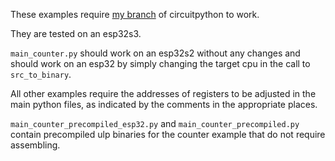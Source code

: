 These examples require [my branch](https://github.com/Sola85/circuitpython/tree/improve_espulp) of circuitpython to work.

They are tested on an esp32s3. 

`main_counter.py` should work on an esp32s2 without any changes and should work on an esp32 by simply changing the target cpu in the call to `src_to_binary`. 

All other examples require the addresses of registers to be adjusted in the main python files, as indicated by the comments in the appropriate places.

`main_counter_precompiled_esp32.py` and `main_counter_precompiled.py` contain precompiled ulp binaries for the counter example that do not require assembling.